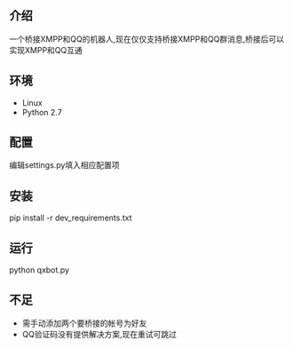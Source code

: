 ## 介绍
一个桥接XMPP和QQ的机器人,现在仅仅支持桥接XMPP和QQ群消息,桥接后可以实现XMPP和QQ互通

## 环境
* Linux
* Python 2.7

## 配置
编辑settings.py填入相应配置项

## 安装
pip install -r dev_requirements.txt

## 运行
python qxbot.py

## 不足
* 需手动添加两个要桥接的帐号为好友
* QQ验证码没有提供解决方案,现在重试可跳过
